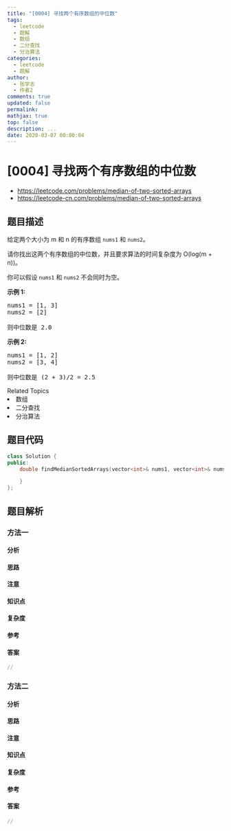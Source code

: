 ```yaml
---
title: "[0004] 寻找两个有序数组的中位数"
tags:
  - leetcode
  - 题解
  - 数组
  - 二分查找
  - 分治算法
categories:
  - leetcode
  - 题解
author:
  - 张学志
  - 作者2
comments: true
updated: false
permalink:
mathjax: true
top: false
description: ...
date: 2020-03-07 00:00:04
---
```



# [0004] 寻找两个有序数组的中位数
* https://leetcode.com/problems/median-of-two-sorted-arrays
* https://leetcode-cn.com/problems/median-of-two-sorted-arrays


## 题目描述

<p>给定两个大小为 m 和 n 的有序数组&nbsp;<code>nums1</code> 和&nbsp;<code>nums2</code>。</p>

<p>请你找出这两个有序数组的中位数，并且要求算法的时间复杂度为&nbsp;O(log(m + n))。</p>

<p>你可以假设&nbsp;<code>nums1</code>&nbsp;和&nbsp;<code>nums2</code>&nbsp;不会同时为空。</p>

<p><strong>示例 1:</strong></p>

<pre>nums1 = [1, 3]
nums2 = [2]

则中位数是 2.0
</pre>

<p><strong>示例 2:</strong></p>

<pre>nums1 = [1, 2]
nums2 = [3, 4]

则中位数是 (2 + 3)/2 = 2.5
</pre>
<div><div>Related Topics</div><div><li>数组</li><li>二分查找</li><li>分治算法</li></div></div>


## 题目代码

```cpp
class Solution {
public:
    double findMedianSortedArrays(vector<int>& nums1, vector<int>& nums2) {

    }
};
```


## 题目解析


### 方法一

#### 分析

#### 思路

#### 注意

#### 知识点

#### 复杂度

#### 参考

#### 答案

```cpp
//
```


### 方法二

#### 分析

#### 思路

#### 注意

#### 知识点

#### 复杂度

#### 参考

#### 答案

```cpp
//
```


